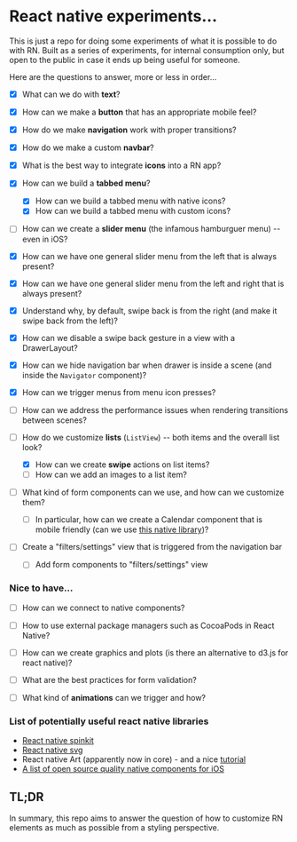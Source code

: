 # React native experiments...

This is just a repo for doing some experiments of what it is possible to do with RN. Built as a series of experiments, for internal consumption only, but open to the public in case it ends up being useful for someone.

Here are the questions to answer, more or less in order...

* [x] What can we do with **text**?

* [x] How can we make a **button** that has an appropriate mobile feel?

* [x] How do we make **navigation** work with proper transitions?
* [x] How do we make a custom **navbar**?

* [x] What is the best way to integrate **icons** into a RN app?

* [x] How can we build a **tabbed menu**?
  * [x] How can we build a tabbed menu with native icons?
  * [x] How can we build a tabbed menu with custom icons?

* [ ] How can we create a **slider menu** (the infamous hamburguer menu) -- even in iOS?
 * [x] How can we have one general slider menu from the left that is always present?
 * [x] How can we have one general slider menu from the left and right that is always present?
 * [x] Understand why, by default, swipe back is from the right (and make it swipe back from the left)?
 * [x] How can we disable a swipe back gesture in a view with a DrawerLayout?
 * [x] How can we hide navigation bar when drawer is inside a scene (and inside the `Navigator` component)?
 * [x] How can we trigger menus from menu icon presses?
 * [ ] How can we address the performance issues when rendering transitions
     between scenes?

* [ ] How do we customize **lists** (`ListView`) -- both items and the overall list look?
  * [x] How can we create **swipe** actions on list items?
  * [ ] How can we add an images to a list item?

* [ ] What kind of form components can we use, and how can we customize them?
  * [ ] In particular, how can we create a Calendar component that is mobile
   friendly (can we use [this native library](https://github.com/jivesoftware/PDTSimpleCalendar))?

* [ ] Create a "filters/settings" view that is triggered from the navigation bar
  * [ ] Add form components to "filters/settings" view

### Nice to have...

* [ ] How can we connect to native components?
* [ ] How to use external package managers such as CocoaPods in React Native?

* [ ] How can we create graphics and plots (is there an alternative to d3.js for react native)?
* [ ] What are the best practices for form validation?

* [ ] What kind of **animations** can we trigger and how?


### List of potentially useful react native libraries

* [React native spinkit](https://github.com/maxs15/react-native-spinkit)
* [React native svg](https://github.com/react-native-community/react-native-svg)
* React native Art (apparently now in core) - and a nice [tutorial](http://browniefed.com/blog/react-native-animated-with-react-art-firework-show/)
* [A list of open source quality native components for iOS](https://medium.com/app-coder-io/27-ios-open-source-libraries-to-skyrocket-your-development-301b67d3124c#.w3gsnhw7d)

## TL;DR

In summary, this repo aims to answer the question of how to customize RN elements as much as possible from a styling perspective.
